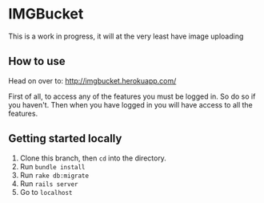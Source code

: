 # IMGBucket

This is a work in progress, it will at the very least have image uploading

## How to use

Head on over to: http://imgbucket.herokuapp.com/

First of all, to access any of the features you must be logged in. So do so if you haven't. Then when you have logged in you will have access to all the features.

## Getting started locally

1. Clone this branch, then `cd` into the directory.
2. Run `bundle install`
4. Run `rake db:migrate`
5. Run `rails server`
6. Go to `localhost`